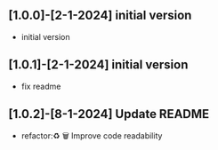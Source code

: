 
## [1.0.0]-[2-1-2024] initial version

- initial version

## [1.0.1]-[2-1-2024] initial version

- fix readme

## [1.0.2]-[8-1-2024] Update README

- refactor:♻️ 🗑️ Improve code readability